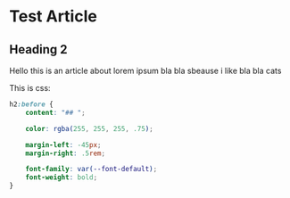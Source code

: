# Test Article
## Heading 2
Hello this is an article about lorem ipsum
bla bla sbeause i like bla bla cats

This is css:
```css
h2:before {
    content: "## ";

    color: rgba(255, 255, 255, .75);

    margin-left: -45px;
    margin-right: .5rem;

    font-family: var(--font-default);
    font-weight: bold;
}
```